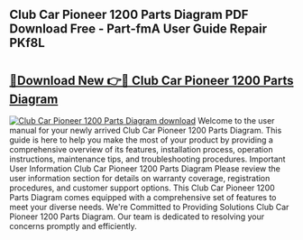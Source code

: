 ## Club Car Pioneer 1200 Parts Diagram PDF Download Free - Part-fmA User Guide Repair PKf8L

# <h2><a href="http://dfjfyv.blite.top/?on=Club+Car+Pioneer+1200+Parts+Diagram">🔗Download New 👉🔴 Club Car Pioneer 1200 Parts Diagram</a></h2>

[![Club Car Pioneer 1200 Parts Diagram download](https://i.imgur.com/lujVjoI.png)](http://dfjfyv.blite.top/?on=Club+Car+Pioneer+1200+Parts+Diagram)
Welcome to the user manual for your newly arrived Club Car Pioneer 1200 Parts Diagram. This guide is here to help you make the most of your product by providing a comprehensive overview of its features, installation process, operation instructions, maintenance tips, and troubleshooting procedures. Important User Information Club Car Pioneer 1200 Parts Diagram Please review the user information section for details on warranty coverage, registration procedures, and customer support options. This Club Car Pioneer 1200 Parts Diagram comes equipped with a comprehensive set of features to meet your diverse needs. We're Committed to Providing Solutions Club Car Pioneer 1200 Parts Diagram. Our team is dedicated to resolving your concerns promptly and efficiently.

